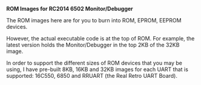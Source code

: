 <b>ROM Images for RC2014 6502 Monitor/Debugger</b>
<p>
The ROM images here are for you to burn into ROM, EPROM, EEPROM devices.
<p>
However, the actual executable code is at the top of ROM. For example, the latest version holds the Monitor/Debugger in the top 2KB of the 32KB image.
<p>
In order to support the different sizes of ROM devices that you may be using, I have pre-built 8KB, 16KB and 32KB images for each UART that is supported: 16C550, 6850 and RRUART (the Real Retro UART Board).
<p>
